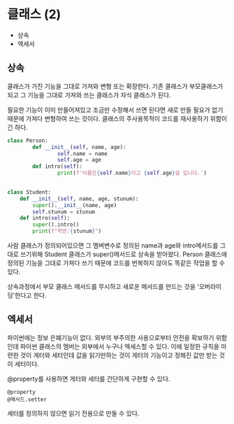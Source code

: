 # 클래스 (2)

- 상속
- 엑세서



## 상속

클래스가 가진 기능을 그대로 가져와 변형 또는 확장한다. 기존 클래스가 부모클래스가 되고 그 기능을 그대로 가져와 쓰는 클래스가 자식 클래스가 된다. 

필요한 기능이 이미 만들어져있고 조금만 수정해서 쓰면 된다면 새로 만들 필요가 없기 때문에 가져다 변형하여 쓰는 것이다. 클래스의 주사용목적이 코드를 재사용하기 위함이긴 하다. 

~~~ python
class Person:
		def __init__(self, name, age):
				self.name = name
				self.age = age
		def intro(self):
				print(f'이름은{self.name}이고 {self.age}살 입니다.')

       
class Student:
  	def __init__(self, name, age, stunum):
      	super().__init__(name, age)
        self.stunum = stunum
    def intro(self):
      	super().intro()
        print(f"학번:{stunum}")
~~~

사람 클래스가 정의되어있으면 그 멤버변수로 정의된 name과 age와 intro메서드를 그대로 쓰기위해 Student 클래스가 super()메서드로 상속을 받아왔다. Person 클래스에 정의된 기능을 그대로 가져다 쓰기 때문에 코드를 번복하지 않아도 똑같은 작업을 할 수 있다. 

상속과정에서 부모 클래스 메서드를 무시하고 새로운 메서드를 만드는 것을 '오버라이딩'한다고 한다. 



## 엑세서

파이썬에는 정보 은폐기능이 없다. 외부의 부주의한 사용으로부터 안전을 확보하기 위함인데 파이썬 클래스의 멤버는 외부에서 누구나 엑세스할 수 있다. 이에 일정한 규칙을 마련한 것이 게터와 세터인데 값을 읽기만하는 것이 게터의 기능이고 정해진 값만 받는 것이 세터이다. 

@property를 사용하면 게터와 세터를 간단하게 구현할 수 있다.

~~~ 
@property
@메서드.setter 
~~~

세터를 정의하지 않으면 읽기 전용으로 만들 수 있다. 



